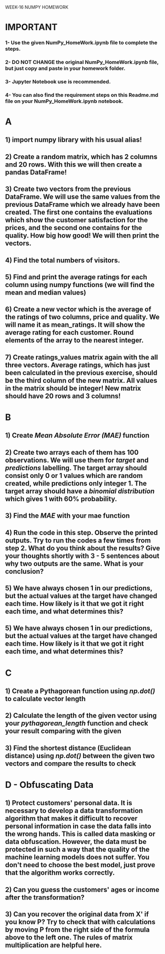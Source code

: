 WEEK-16 NUMPY HOMEWORK

# IMPORTANT
 
### 1- Use the given NumPy_HomeWork.ipynb file to complete the steps.

### 2- DO NOT CHANGE the original NumPy_HomeWork.ipynb file, but just copy and paste in your homework folder.

### 3- Jupyter Notebook use is recommended.

### 4- You can also find the requirement steps on this Readme.md file on your NumPy_HomeWork.ipynb notebook.


# A
## 1) import numpy library with his usual alias!
## 2) Create a random matrix, which has 2 columns and 20 rows. With this we will then create a pandas DataFrame!
## 3) Create two vectors from the previous DataFrame. We will use the same values from the previous DataFrame which we already have been created. The first one contains the evaluations which show the customer satisfaction for the prices, and the second one contains for the quality. How big how good! We will then print the vectors.
## 4) Find the total numbers of visitors.
## 5) Find and print the average ratings for each column using numpy functions (we will find the mean and median values)
## 6) Create a new vector which is the average of the ratings of two columns, price and quality. We will name it as mean_ratings. It will show the average rating for each customer. Round elements of the array to the nearest integer.
## 7) Create ratings_values matrix again with the all three vectors. Average ratings, which has just been calculated in the previous exercise, should be the third column of the new matrix. All values in the matrix should be integer! New matrix should have 20 rows and 3 columns!

# B
## 1) Create *Mean Absolute Error (MAE)* function
## 2) Create two arrays each of them has 100 observations. We will use them for *target* and *predictions* labelling. The target array should consist only 0 or 1 values which are random created, while predictions only integer 1. The target array should have a *binomial distribution* which gives 1 with 60% probability.
## 3) Find the *MAE* with your mae function
## 4)  Run the code in this step. Observe the printed outputs. Try to run the codes a few times from step 2. What do you think about the results? Give your thoughts shortly with 3 - 5 sentences about why two outputs are the same. What is your conclusion?
## 5) We have always chosen 1 in our predictions, but the actual values at the target have changed each time. How likely is it that we got it right each time, and what determines this?
## 5) We have always chosen 1 in our predictions, but the actual values at the target have changed each time. How likely is it that we got it right each time, and what determines this?

# C
## 1) Create a Pythagorean function using *np.dot()* to calculate vector length
## 2) Calculate the length of the given vector using your *pythagorean_length* function and check your result comparing with the given
## 3) Find the shortest distance (Euclidean distance) using *np.dot()* between the given two vectors and compare the results to check

# D - Obfuscating Data
## 1) Protect customers' personal data. It is necessary to develop a data transformation algorithm that makes it difficult to recover personal information in case the data falls into the wrong hands. This is called data masking or data obfuscation. However, the data must be protected in such a way that the quality of the machine learning models does not suffer. You don't need to choose the best model, just prove that the algorithm works correctly.
## 2) Can you guess the customers' ages or income after the transformation?
## 3) Can you recover the original data from X' if you know P? Try to check that with calculations by moving P from the right side of the formula above to the left one. The rules of matrix multiplication are helpful here.
